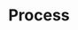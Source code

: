 ---
title: "Process"
layout: "process"
draft: true


# features
features:
  enable: true
  subtitle: "Our Process"
  title: "Our process to start your software<br> with us"
  description: "How it works from first call up to achiving results"
  features_blocks:
  - icon: "las la-phone-volume"
    title: "Call"
    content: "Tell us all you want regarding project details, expectations, software goal. We will get the info and give you a first basic feeling about how we proceed"
  - icon: "las la-project-diagram"
    title: "Scenario"
    content: "We analyse the scenario compiling requirements, difficulties and possible and realistic short and long term goals for your software development"
  - icon: "las la-comments"
    title: "Feedback"
    content: "We advise you with a first estimation of required work load, effort and budget for achieving the first target"
  - icon: "las la-user-clock"
    title: "Allocation"
    content: "Searching for the assignment of an IGLUBIT employee to your tech project according to skills and hours required. For larger projects, we also look for the right person who is able to deploy and control the precise programming language to develop your app"
  - icon: "las la-user-check"
    title: "Skills"
    content: "Presentation of the preselected employee mapping, who according to his experience and tech skills, match with your expectations"
  - icon: "las la-money-check"
    title: "Order"
    content: "If everything so far it has been positive, then we go for the definition of the start date and the Purchase Order. You only pay from when the employee start supporting you actively"
  - icon: "las la-wrench"
    title: "Landing"
    content: "IGLUBIT start supporting your software, app, website or cloud server, assist you on technical difficulties and reduce your work load, avoiding long investment effort"    
  - icon: "las la-balance-scale"
    title: "Reviews"
    content: "IGLUBIT performs project reviews so that every discrepancy, gaps and difficulties between project and back office, can be scalated and mitigated. We help you as Full-Service Platform" 
  - icon: "las la-tasks"
    title: "Adaptation to Change"
    content: "IGLUBIT support you by the deviation of needs in case of project changes technically and financially in order to assure your targets and retargets. Tech changes along the time and may appear some new wishes in between to be implemented"       



---
